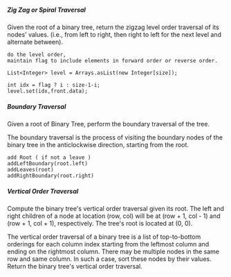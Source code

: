 ##### Zig Zag or Spiral Traversal
Given the root of a binary tree, return the zigzag level order traversal of its nodes' values. (i.e., from left to right, then right to left for the next level and alternate between).
```
do the level order,
maintain flag to include elements in forward order or reverse order.

List<Integer> level = Arrays.asList(new Integer[size]);

int idx = flag ? i : size-1-i;
level.set(idx,front.data);
```

##### Boundary Traversal
Given a root of Binary Tree, perform the boundary traversal of the tree. 

The boundary traversal is the process of visiting the boundary nodes of the binary tree in the anticlockwise direction, starting from the root.
```
add Root ( if not a leave )
addLeftBoundary(root.left)
addLeaves(root)
addRightBoundary(root.right)
```

##### Vertical Order Traversal
Compute the binary tree's vertical order traversal given its root.
The left and right children of a node at location (row, col) will be at (row + 1, col - 1) and (row + 1, col + 1), respectively. The tree's root is located at (0, 0).

The vertical order traversal of a binary tree is a list of top-to-bottom orderings for each column index starting from the leftmost column and ending on the rightmost column. 
There may be multiple nodes in the same row and same column. In such a case, sort these nodes by their values. Return the binary tree's vertical order traversal.
```

```




